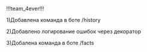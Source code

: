 !!!team_4ever!!!

1)Добавлена команда в боте /history

2)Добавлено логирование ошибок через декоратор

3)Добалена команда в боте /facts
